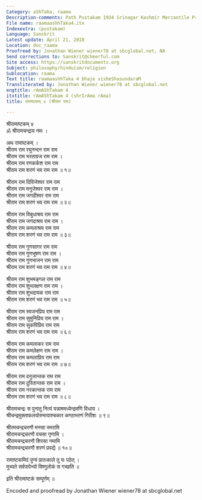 ```yaml
---
Category: aShTaka, raama
Description-comments: Path Pustakam 1934 Srinagar Kashmir Mercantile Press
File name: raamaashhTaka4.itx
Indexextra: (pustakam)
Language: Sanskrit
Latest update: April 21, 2018
Location: doc_raama
Proofread by: Jonathan Wiener wiener78 at sbcglobal.net, NA
Send corrections to: Sanskrit@cheerful.com
Site access: https://sanskritdocuments.org
Subject: philosophy/hinduism/religion
Sublocation: raama
Text title: raamaashhTaka 4 bhaje visheShasundaraM
Transliterated by: Jonathan Wiener wiener78 at sbcglobal.net
engtitle: rAmAShTakam 4
itxtitle: rAmAShTakam 4 (shrIrAma rAma)
title: रामाष्टकम् ४ (श्रीराम राम)

---
```

  
 श्रीरामाष्टकम् ४   
ॐ श्रीरामचन्द्राय नमः ।  
  
अथ रामाष्टकम् ।  
श्रीराम राम रघुनन्दन राम राम  
     श्रीराम राम भरताग्रज राम राम ।  
श्रीराम राम रणकर्कश राम राम  
     श्रीराम राम शरणं भव राम राम ॥ १॥  
  
श्रीराम राम दिविजेश्वर राम राम  
     श्रीराम राम मनुजेश्वर राम राम ।  
श्रीराम राम जगदीश्वर राम राम  
     श्रीराम राम शरणं भव राम राम ॥ २॥  
  
श्रीराम राम विबुधाश्रय राम राम  
     श्रीराम राम जगदाश्रय राम राम ।  
श्रीराम राम कमलाश्रय राम राम  
     श्रीराम राम शरणं भव राम राम ॥ ३॥  
  
श्रीराम राम गुणसागर राम राम  
     श्रीराम राम गुणभूषण राम राम ।  
श्रीराम राम गुणभाजन राम राम  
     श्रीराम राम शरणं भव राम राम ॥ ४॥  
  
श्रीराम राम शुभमङ्गल राम राम  
     श्रीराम राम शुभलक्षण राम राम ।  
श्रीराम राम शुभदायक राम राम  
     श्रीराम राम शरणं भव राम राम ॥ ५॥  
  
श्रीराम राम स्वजनप्रिय राम राम  
     श्रीराम राम सुमुनिप्रिय राम राम ।  
श्रीराम राम सुकविप्रिय राम राम  
     श्रीराम राम शरणं भव राम राम ॥ ६॥  
  
श्रीराम राम कमलाकर राम राम  
     श्रीराम राम कमलेक्षण राम राम ।  
श्रीराम राम कमलाप्रिय राम राम  
     श्रीराम राम शरणं भव राम राम ॥ ७॥  
  
श्रीराम राम दनुजान्तक राम राम  
     श्रीराम राम दुरितान्तक राम राम ।  
श्रीराम राम नरकान्तक राम राम  
     श्रीराम राम शरणं भव राम राम ॥ ८॥  
  
श्रीरामचन्द्रः स पुनातु नित्यं यन्नाममध्येन्द्रमणिं विधाय ।  
श्रीचन्द्रमुक्ताफलयोरुमायाश्चकार कण्ठाभरणं गिरीशः ॥ ९॥  
  
श्रीरमचन्द्रचरणौ मनसा स्मरामि  
     श्रीरामचन्द्रचरणौ वचसा गृणामि ।  
श्रीरामचन्द्रचरणौ शिरसा नमामि  
     श्रीरामचन्द्रचरणौ शरणं प्रपद्ये ॥ १०॥  
  
रामाष्टकमिदं पुण्यं प्रातःकाले तु यः पठेत् ।  
मुच्यते सर्वपापेभ्यो विष्णुलोकं स गच्छति ॥   
  
इति श्रीरामाष्टकं सम्पूर्णम् ॥   
  
Encoded and proofread by Jonathan Wiener wiener78 at sbcglobal.net  
  
